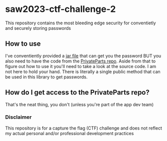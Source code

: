# saw2023-ctf-challenge-2
This repository contains the most bleeding edge security for conventietly and securely storing passwords

## How to use
I've conventiently provided a [jar file](https://github.com/jamesratzlaff/saw2023-ctf-challenge-2/releases) that can get you the password BUT you also need to have the code from the [PrivateParts repo](https://github.com/jamesratzlaff/saw2023-ctf-challenge-2-PrivateParts).  Aside from that to figure out how to use it you'll need to take a look at the source code.  I am not here to hold your hand. There is literally a single public method that can be used in this library to get passwords.

## How do I get access to the PrivateParts repo?
That's the neat thing, you don't (unless you're part of the app dev team)

### Disclaimer
This repository is for a capture the flag (CTF) challenge and does not reflect my actual personal and/or professional development practices
